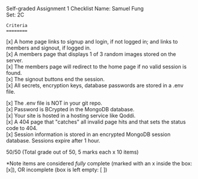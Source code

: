 Self-graded Assignment 1 Checklist
Name: Samuel Fung  
Set: 2C  

    Criteria	
    ========
[x]  A home page links to signup and login, if not logged in; and links to members and signout, if logged in.  
[x]  A members page that displays 1 of 3 random images stored on the server.  
[x]  The members page will redirect to the home page if no valid session is found.  
[x]  The signout buttons end the session.  
[x]  All secrets, encryption keys, database passwords are stored in a .env file.  

[x]  The .env file is NOT in your git repo.  
[x]  Password is BCrypted in the MongoDB database.  
[x]  Your site is hosted in a hosting service like Qoddi.  
[x]  A 404 page that "catches" all invalid page hits and that sets the status code to 404.  
[x]  Session information is stored in an encrypted MongoDB session database. Sessions expire after 1 hour.  
 
50/50 (Total grade out of 50, 5 marks each x 10 items)  

*Note items are considered *fully* complete (marked with an x inside the box: [x]), OR incomplete (box is left empty: [ ])